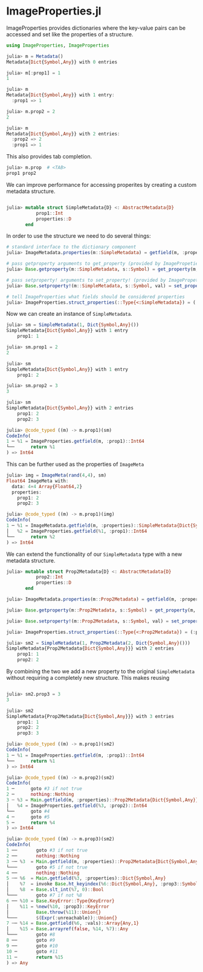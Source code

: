 # ImageProperties.jl


ImageProperties provides dictionaries where the key-value pairs can be accessed
and set like the properties of a structure.

```julia
using ImageProperties, ImageProperties

julia> m = Metadata()
Metadata{Dict{Symbol,Any}} with 0 entries

julia> m[:prop1] = 1
1

julia> m
Metadata{Dict{Symbol,Any}} with 1 entry:
  :prop1 => 1

julia> m.prop2 = 2
2

julia> m
Metadata{Dict{Symbol,Any}} with 2 entries:
  :prop2 => 2
  :prop1 => 1
```

This also provides tab completion.
```julia
julia> m.prop  # <TAB>
prop1 prop2
```

We can improve performance for accessing properites by creating a custom metadata
structure.
```julia

julia> mutable struct SimpleMetadata{D} <: AbstractMetadata{D}
           prop1::Int
           properties::D
       end
```

In order to use the structure we need to do several things:
```julia
# standard interface to the dictionary component
julia> ImageMetadata.properties(m::SimpleMetadata) = getfield(m, :properties)

# pass getproperty arguments to get_property (provided by ImagePropeties)
julia> Base.getproperty(m::SimpleMetadata, s::Symbol) = get_property(m, s)

# pass setproperty! arguments to set_property! (provided by ImagePropeties)
julia> Base.setproperty!(m::SimpleMetadata, s::Symbol, val) = set_property!(m, s, val)

# tell ImageProperties what fields should be considered properties
julia> ImageProperties.struct_properties(::Type{<:SimpleMetadata}) = (:prop1,)
```


Now we can create an instance of `SimpleMetadata`.
```julia
julia> sm = SimpleMetadata(1, Dict{Symbol,Any}())
SimpleMetadata{Dict{Symbol,Any}} with 1 entry
    prop1: 1

julia> sm.prop1 = 2
2

julia> sm
SimpleMetadata{Dict{Symbol,Any}} with 1 entry
    prop1: 2

julia> sm.prop2 = 3
3

julia> sm
SimpleMetadata{Dict{Symbol,Any}} with 2 entries
    prop1: 2
    prop2: 3

julia> @code_typed ((m) -> m.prop1)(sm)
CodeInfo(
1 ─ %1 = ImageProperties.getfield(m, :prop1)::Int64
└──      return %1
) => Int64
```

This can be further used as the properties of `ImageMeta`
```julia
julia> img = ImageMeta(rand(4,4), sm)
Float64 ImageMeta with:
  data: 4×4 Array{Float64,2}
  properties:
    prop1: 2
    prop2: 3

julia> @code_typed ((m) -> m.prop1)(img)
CodeInfo(
1 ─ %1 = ImageMetadata.getfield(m, :properties)::SimpleMetadata{Dict{Symbol,Any}}
│   %2 = ImageProperties.getfield(%1, :prop1)::Int64
└──      return %2
) => Int64
```

We can extend the functionality of our `SimpleMetadata` type with a new metadata
structure.
```julia
julia> mutable struct Prop2Metadata{D} <: AbstractMetadata{D}
           prop2::Int
           properties::D
       end

julia> ImageMetadata.properties(m::Prop2Metadata) = getfield(m, :properties)

julia> Base.getproperty(m::Prop2Metadata, s::Symbol) = get_property(m, s)

julia> Base.setproperty!(m::Prop2Metadata, s::Symbol, val) = set_property!(m, s, val)

julia> ImageProperties.struct_properties(::Type{<:Prop2Metadata}) = (:prop2,)

julia> sm2 = SimpleMetadata(1, Prop2Metadata(2, Dict{Symbol,Any}()))
SimpleMetadata{Prop2Metadata{Dict{Symbol,Any}}} with 2 entries
    prop1: 1
    prop2: 2
```

By combining the two we add a new property to the original `SimpleMetadata`
without requiring a completely new structure. This makes reusing 
```julia

julia> sm2.prop3 = 3
3

julia> sm2
SimpleMetadata{Prop2Metadata{Dict{Symbol,Any}}} with 3 entries
    prop1: 1
    prop2: 2
    prop3: 3

julia> @code_typed ((m) -> m.prop1)(sm2)
CodeInfo(
1 ─ %1 = ImageProperties.getfield(m, :prop1)::Int64
└──      return %1
) => Int64

julia> @code_typed ((m) -> m.prop2)(sm2)
CodeInfo(
1 ─      goto #3 if not true
2 ─      nothing::Nothing
3 ┄ %3 = Main.getfield(m, :properties)::Prop2Metadata{Dict{Symbol,Any}}
│   %4 = ImageProperties.getfield(%3, :prop2)::Int64
└──      goto #4
4 ─      goto #5
5 ─      return %4
) => Int64

julia> @code_typed ((m) -> m.prop3)(sm2)
CodeInfo(
1 ──       goto #3 if not true
2 ──       nothing::Nothing
3 ┄─ %3  = Main.getfield(m, :properties)::Prop2Metadata{Dict{Symbol,Any}}
└───       goto #5 if not true
4 ──       nothing::Nothing
5 ┄─ %6  = Main.getfield(%3, :properties)::Dict{Symbol,Any}
│    %7  = invoke Base.ht_keyindex(%6::Dict{Symbol,Any}, :prop3::Symbol)::Int64
│    %8  = Base.slt_int(%7, 0)::Bool
└───       goto #7 if not %8
6 ── %10 = Base.KeyError::Type{KeyError}
│    %11 = %new(%10, :prop3)::KeyError
│          Base.throw(%11)::Union{}
└───       $(Expr(:unreachable))::Union{}
7 ┄─ %14 = Base.getfield(%6, :vals)::Array{Any,1}
│    %15 = Base.arrayref(false, %14, %7)::Any
└───       goto #8
8 ──       goto #9
9 ──       goto #10
10 ─       goto #11
11 ─       return %15
) => Any
```


